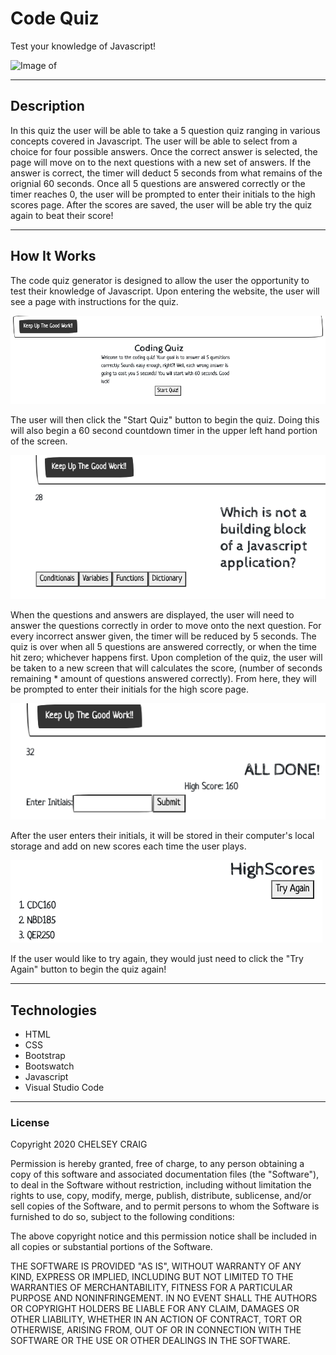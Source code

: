 # Code Quiz


Test your knowledge of Javascript!

![Image of ](images/PasswordGenerator.png)

___

## Description

In this quiz the user will be able to take a 5 question quiz ranging in various concepts covered in Javascript.  The user will be able to select from a choice for four possible answers. Once the correct answer is selected, the page will move on to the next questions with a new set of answers. If the answer is correct, the timer will deduct 5 seconds from what remains of the orignial 60 seconds. Once all 5 questions are answered correctly or the timer reaches 0, the user will be prompted to enter their initials to the high scores page. After the scores are saved, the user will be able try the quiz again to beat their score!

___

## How It Works

The code quiz generator is designed to allow the user the opportunity to test their knowledge of Javascript. Upon entering the website, the user will see a page with instructions for the quiz. 

![Image of CODE QUIZ MAIN PAGE](images/CodeQuizMain.png)

The user will then click the "Start Quiz" button to begin the quiz. Doing this will also begin a 60 second countdown timer in the upper left hand portion of the screen.

![IMAGE of TIME](images/Timer.png)

When the questions and answers are displayed, the user will need to answer the questions correctly in order to move onto the next question.  For every incorrect answer given, the timer will be reduced by 5 seconds. The quiz is over when all 5 questions are answered correctly, or when the time hit zero; whichever happens first. Upon completion of the quiz, the user will be taken to a new screen that will calculates the score, (number of seconds remaining * amount of questions answered correctly). From here, they will be prompted to enter their initials for the high score page.

![IMAGE of END OF QUIZ](images/QuizEnd.png)

After the user enters their initials, it will be stored in their computer's local storage and add on new scores each time the user plays.

![IMAGE of HIGH SCORES](images/HighScores.png)

If the user would like to try again, they would just need to click the "Try Again" button to begin the quiz again!
___

## Technologies

- HTML
- CSS
- Bootstrap
- Bootswatch
- Javascript
- Visual Studio Code

___

### License

Copyright 2020 CHELSEY CRAIG

Permission is hereby granted, free of charge, to any person obtaining a copy of this software and associated documentation files (the "Software"), to deal in the Software without restriction, including without limitation the rights to use, copy, modify, merge, publish, distribute, sublicense, and/or sell copies of the Software, and to permit persons to whom the Software is furnished to do so, subject to the following conditions:

The above copyright notice and this permission notice shall be included in all copies or substantial portions of the Software.

THE SOFTWARE IS PROVIDED "AS IS", WITHOUT WARRANTY OF ANY KIND, EXPRESS OR IMPLIED, INCLUDING BUT NOT LIMITED TO THE WARRANTIES OF MERCHANTABILITY, FITNESS FOR A PARTICULAR PURPOSE AND NONINFRINGEMENT. IN NO EVENT SHALL THE AUTHORS OR COPYRIGHT HOLDERS BE LIABLE FOR ANY CLAIM, DAMAGES OR OTHER LIABILITY, WHETHER IN AN ACTION OF CONTRACT, TORT OR OTHERWISE, ARISING FROM, OUT OF OR IN CONNECTION WITH THE SOFTWARE OR THE USE OR OTHER DEALINGS IN THE SOFTWARE.
